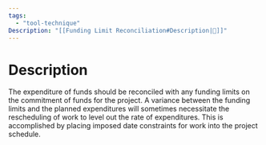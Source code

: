 ```yaml
---
tags:
  - "tool-technique"
Description: "[[Funding Limit Reconciliation#Description|📝]]"
---
```

# Description
The expenditure of funds should be reconciled with any funding limits on the commitment of funds for the project. A variance between the funding limits and the planned expenditures will sometimes necessitate the rescheduling of work to level out the rate of expenditures. This is accomplished by placing imposed date constraints for work into the project schedule.
